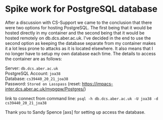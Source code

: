 # Spike work for PostgreSQL database

After a discussion with CS-Support we came to the conclusion that there were two options for hosting PostgreSQL. The first being that it would be hosted directly in my container and the second being that it would be hosted remotely on db.dcs.aber.ac.uk. I've decided in the end to use the second option as keeping the database separate from my container makes it a lot less prone to attacks as it is located elsewhere. It also means that I no longer have to setup my own database each time. The details to access the container are as follows: 

Server: `db.dcs.aber.ac.uk` \
PostgreSQL Account: `joa38` \
Database: `cs39440_20_21_joa38` \
Password: `Stored on Lasspass` (reset: https://impacs-inter.dcs.aber.ac.uk/mypgpw/Postgres/)

link to connect from command line: `psql -h db.dcs.aber.ac.uk -U joa38 -d cs39440_20_21_joa38`

Thank you to Sandy Spence [axs] for setting up access the database.
